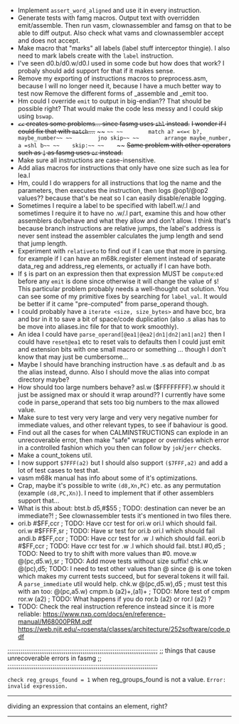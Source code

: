 * Implement `assert_word_aligned` and use it in every instruction.
* Generate tests with famg macros. Output text with overridden emit/assemble.
  Then run vasm, clownassembler and famsg on that to be able to diff output.
  Also check what vams and clownassembler accept and does not accept.
* Make macro that "marks" all labels (label stuff interceptor thingie).
  I also need to mark labels create with the `label` instruction.
* I've seen d0.b/d0.w/d0.l used in some code but how does that work?
  I probaly should add support for that if it makes sense.
* Remove my exporting of instructions macros to preprocess.asm,
  because I will no longer need it, because I have a much better way to test now
  Remove the different forms of _assemble and _emit too.
* Hm could I override `emit` to output in big-endian?? That should be possible
  right? That would make the code less messy and I could skip using `bswap`.
* ~~`<<` creates some problems... since fasmg uses `shl` instead.~~
  ~~I wonder if I could fix that with `match`....~~
  ~~    ```~~
  ~~        match a? =<=< b?, maybe_number~~
  ~~        jno skip~~
  ~~        arrange maybe_number, a =shl b~~
  ~~    skip:~~
  ~~    ```~~
  ~~Same problem with other operators such as `|` as fasmg uses `or` instead.~~
* Make sure all instructions are case-insensitive.
* Add alias macros for instructions that only have one size
  such as lea for lea.l
* Hm, could I do wrappers for all instructions that log the name and the
  parameters, then executes the instruction, then logs @op1/@op2 values??
  because that's be neat so I can easily disable/enable logging.
* Sometimes I require a label to be specified with label1.w/.l and sometimes
  I require it to have no .w/.l part, examine this and how other assemblers
  do/behave and what they allow and don't allow.
  I think that's because branch instructions are relative jumps,
  the label's address is never sent instead the assembler calculates the
  jump length and send that jump length.
* Experiment with `relativeto` to find out if I can use that more in parsing.
  for example if I can have an m68k.register element instead of separate
  data_reg and address_reg elements, or actually if I can have both.
* If `$` is part on an expression then that expression MUST be `compute`:ed
      before any `emit` is done since otherwise it will change the value of `$`!
      This particular problem probably needs a well-thought out solution.
      You can see some of my primitive fixes by searching for `label_val`.
      It would be better if it came "pre-computed" from parse_operand though.
* I could probably have a `iterate <size, size_bytes>` and have bcc, bra and bsr
      in it to save a bit of space/code duplication (also .s alias has to be
      move into aliases.inc file for that to work smoothly).
* An idea I could have `parse_operand[@ea1|@ea2|dn1|dn2|an1|an2]`
      then I could have `reset@ea1` etc to reset vals to defaults
      then I could just emit <ea1> and <ea2> extension bits with one small macro
      or something
      ... though I don't know that may just be cumbersome...
* Maybe I should have branching instruction have .s as default and .b as the
      alias instead, dunno. Also I should move the alias into compat directory
      maybe?
* How should too large numbers behave? asl.w	($FFFFFFFF).w
      should it just be assigned max or should it wrap around??
      I currently have some code in parse_operand that sets too big numbers to
      the max allowed value.
* Make sure to test very very large and very very negative number for immediate
      values, and other relevant types, to see if bahaviour is good.
* Find out all the cases for when CALMINSTRUCTIONS can explode in an
      unrecoverable error, then make "safe" wrapper or overrides which
      error in a controlled fashion which you then can follow by `jok`/`jerr`
      checks.
* Make a count_tokens util.
* I now support `$7FFF(a2)` but I should also support `($7FFF,a2)` and add a lot
      of test cases to test that.
* vasm m68k manual has info about some of it's optimizations.
* Crap, maybe it's possible to write `(d8,Xn,PC)`
  etc. as any permutation (example `(d8,PC,Xn)`).
  I need to implement that if other assemblers
  support that...
* What is this about:
  btst.b	d5,#$55 ; TODO: destination can never be an immediate?! ; See clownassembler tests it's mentioned in two files there.
* ori.b	#$FF,ccr ; TODO: Have ccr test for ori.w ori.l which should fail.
  ori.w	#$FFFF,sr ; TODO: Have sr test for ori.b ori.l which should fail
  andi.b	#$FF,ccr ; TODO: Have ccr test for .w .l which should fail.
  eori.b	#$FF,ccr ; TODO: Have ccr test for .w .l which should fail.
  btst.l	#0,d5 ; TODO: Need to try to shift with more values than #0.
  move.w	@(pc,d5.w),sr ; TODO: Add move tests without size suffix!
  chk.w	@(pc),d5; TODO: I need to test other values than @ since @ is
      one token which makes my current tests succeed, but for several tokens it will fail. A `parse_immediate` util would help.
  chk.w	@(pc,d5.w),d5 ; must test this with an too: @(pc,a5.w)
  cmpm.b	(a2)+,(a1)+ ; TODO: More test of cmpm
  ror.w	(a2) ; TODO: What happens if you do ror.b (a2) or ror.l (a2) ?
* TODO: Check the real instruction reference instead since it is more reliable:
  https://www.nxp.com/docs/en/reference-manual/M68000PRM.pdf
  https://web.njit.edu/~rosensta/classes/architecture/252software/code.pdf

;;;;;;;;;;;;;;;;;;;;;;;;;;;;;;;;;;;;;;;;;;;;;;;;;;;;;;;;;;;;;;;;;;;;;;;;;;;;;;;;
;; things that cause unrecoverable errors in fasmg                            ;;
;;;;;;;;;;;;;;;;;;;;;;;;;;;;;;;;;;;;;;;;;;;;;;;;;;;;;;;;;;;;;;;;;;;;;;;;;;;;;;;;

`check reg_groups_found = 1` when reg_groups_found is not a value.
`Error: invalid expression.`

---

dividing an expression that contains an element, right?

---

